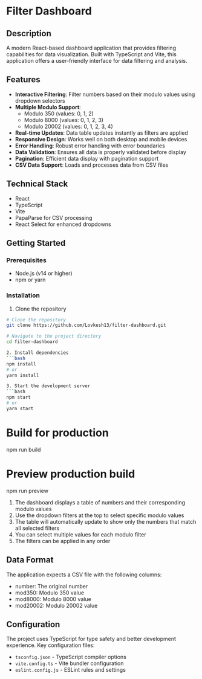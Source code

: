 # Filter Dashboard

## Description
A modern React-based dashboard application that provides filtering capabilities for data visualization. Built with TypeScript and Vite, this application offers a user-friendly interface for data filtering and analysis.

## Features

- **Interactive Filtering**: Filter numbers based on their modulo values using dropdown selectors
- **Multiple Modulo Support**: 
  - Modulo 350 (values: 0, 1, 2)
  - Modulo 8000 (values: 0, 1, 2, 3)
  - Modulo 20002 (values: 0, 1, 2, 3, 4)
- **Real-time Updates**: Data table updates instantly as filters are applied
- **Responsive Design**: Works well on both desktop and mobile devices
- **Error Handling**: Robust error handling with error boundaries
- **Data Validation**: Ensures all data is properly validated before display
- **Pagination**: Efficient data display with pagination support
- **CSV Data Support**: Loads and processes data from CSV files

## Technical Stack

- React
- TypeScript
- Vite
- PapaParse for CSV processing
- React Select for enhanced dropdowns


## Getting Started

### Prerequisites

- Node.js (v14 or higher)
- npm or yarn

### Installation

1. Clone the repository
```bash
# Clone the repository
git clone https://github.com/Lovkesh13/filter-dashboard.git

# Navigate to the project directory
cd filter-dashboard

2. Install dependencies
```bash
npm install
# or
yarn install

3. Start the development server
```bash
npm start
# or
yarn start
```

# Build for production
npm run build

# Preview production build
npm run preview

1. The dashboard displays a table of numbers and their corresponding modulo values
2. Use the dropdown filters at the top to select specific modulo values
3. The table will automatically update to show only the numbers that match all selected filters
4. You can select multiple values for each modulo filter
5. The filters can be applied in any order

## Data Format

The application expects a CSV file with the following columns:
- number: The original number
- mod350: Modulo 350 value
- mod8000: Modulo 8000 value
- mod20002: Modulo 20002 value

## Configuration
The project uses TypeScript for type safety and better development experience. Key configuration files:
- `tsconfig.json` - TypeScript compiler options
- `vite.config.ts` - Vite bundler configuration
- `eslint.config.js` - ESLint rules and settings
